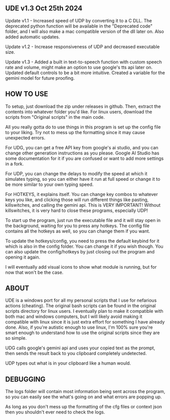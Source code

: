 ## UDE v1.3 Oct 25th 2024 ##

Update v1.1 - Increased speed of UDP by converting it to a C DLL. The deprecated python function will be available in the "Deprecated code" folder, and I will also make a mac compatible version of the dll later on. Also added automatic updates.

Update v1.2 - Increase responsiveness of UDP and decreased executable size.

Update v1.3 - Added a built in text-to-speech function with custom speech rate and volume, might make an option to use google's tts api later on. Updated default controls to be a bit more intuitive. Created a variable for the gemini model for future proofing.

## HOW TO USE ##
To setup, just download the zip under releases in github. Then, extract the contents into whatever folder you'd like. For linux users, download the scripts from "Original scripts" in the main code.

All you really gotta do to use things in this program is set up the config file to your liking. Try not to mess up the formatting since it may cause unexpected errors.

For UDG, you can get a free API key from google's ai studio, and you can change other generation instructions as you please. Google AI Studio has some documentation for it if you are confused or want to add more settings in a fork.

For UDP, you can change the delays to modify the speed at which it simulates typing, so you can either have it run at full speed or change it to be more similar to your own typing speed.

For HOTKEYS, it explains itself. You can change key combos to whatever keys you like, and clicking those will run different things like pasting, killswitches, and calling the gemini api. This is VERY IMPORTANT! Without killswitches, it is very hard to close these programs, especially UDP!

To start up the program, just run the executable file and it will stay open in the background, waiting for you to press any hotkeys. The config file contains all the hotkeys as well, so you can change them if you want.

To update the hotkeys/config, you need to press the default keybind for it which is also in the config folder. You can change it if you wish though. You can also update the config/hotkeys by just closing out the program and opening it again.

I will eventually add visual icons to show what module is running, but for now that won't be the case.


## ABOUT ##
UDE is a windows port for all my personal scripts that I use for nefarious actions (cheating). The original bash scripts can be found in the original scripts directory for linux users.
I eventually plan to make it compatible with both mac and windows computers, but I will likely avoid making it compatible with linux since it is just extra effort for something I have already done. Also, if you're autistic enough to use linux, I'm 100% sure you're smart enough to understand how to use the original scripts since they are so simple.

UDG calls google's gemini api and uses your copied text as the prompt, then sends the result back to you clipboard completely undetected.

UDP types out what is in your clipboard like a human would.


## DEBUGGING ##
The logs folder will contain most information being sent across the program, so you can easily see the what's going on and what errors are popping up. 

As long as you don't mess up the formatting of the cfg files or context json then you shouldn't ever need to check the logs.



